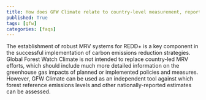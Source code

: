 ```yaml
---
title: How does GFW Climate relate to country-level measurement, reporting and verification (MRV)?
published: True
tags: [gfw]
categories: [faqs]
---
```


<p>The establishment of robust MRV systems for REDD+ is a key component in the successful implementation of carbon emissions
reduction strategies. Global Forest Watch Climate is not
intended to replace country-led MRV efforts, which should
include much more detailed information on the greenhouse gas
impacts of planned or implemented policies and measures.
However, GFW Climate can be used as an independent tool
against which forest reference emissions levels and other
nationally-reported estimates can be assessed.</p>